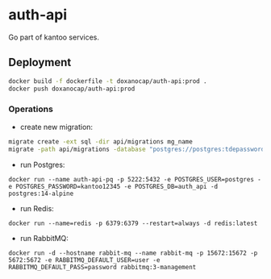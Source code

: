 # auth-api

Go part of kantoo services.

## Deployment

```sh
docker build -f dockerfile -t doxanocap/auth-api:prod .
docker push doxanocap/auth-api:prod
```

### Operations

- create new migration:

```sh
migrate create -ext sql -dir api/migrations mg_name
migrate -path api/migrations -database "postgres://postgres:tdepassword@localhost:5432/auth_api?sslmode=disable" up
```

- run Postgres:
```shell
docker run --name auth-api-pq -p 5222:5432 -e POSTGRES_USER=postgres -e POSTGRES_PASSWORD=kantoo12345 -e POSTGRES_DB=auth_api -d postgres:14-alpine
```

- run Redis:
```shell
docker run --name=redis -p 6379:6379 --restart=always -d redis:latest
```

- run RabbitMQ:
```shell
docker run -d --hostname rabbit-mq --name rabbit-mq -p 15672:15672 -p 5672:5672 -e RABBITMQ_DEFAULT_USER=user -e RABBITMQ_DEFAULT_PASS=password rabbitmq:3-management
```
